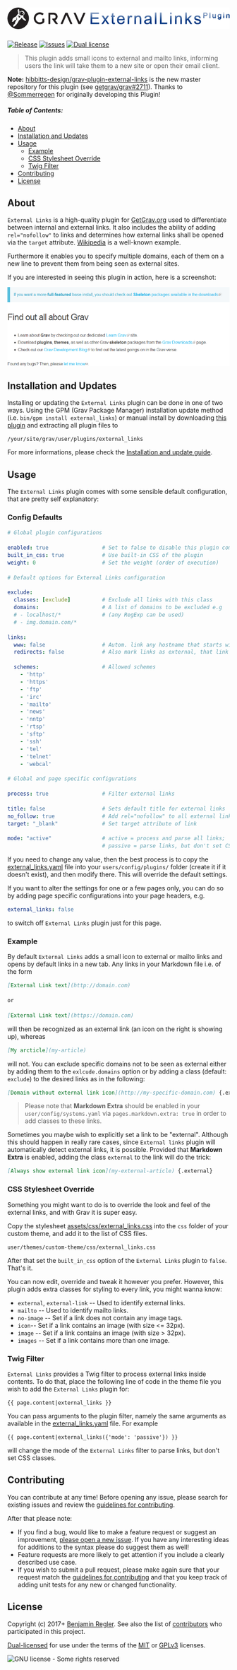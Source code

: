 # [![Grav External Links Plugin](assets/logo.png)][project]

[![Release](https://img.shields.io/github/release/sommerregen/grav-plugin-external-links.svg)][project] [![Issues](https://img.shields.io/github/issues/sommerregen/grav-plugin-external-links.svg)][issues] [![Dual license](https://img.shields.io/badge/dual%20license-MIT%2FGPL-blue.svg)](LICENSE "License")

> This plugin adds small icons to external and mailto links, informing users the link will take them to a new site or open their email client.

**Note:** [hibbitts-design/grav-plugin-external-links](https://github.com/hibbitts-design/grav-plugin-external-links) is the new master repository for this plugin (see [getgrav/grav#2711](https://github.com/getgrav/grav/issues/2711)). Thanks to [@Sommerregen](https://github.com/Sommerregen) for originally developing this Plugin!

##### Table of Contents:

* [About](#about)
* [Installation and Updates](#installation-and-updates)
* [Usage](#usage)
    * [Example](#example)
    * [CSS Stylesheet Override](#css-stylesheet-override)
    * [Twig Filter](#twig-filter)
* [Contributing](#contributing)
* [License](#license)

## About

`External Links` is a high-quality plugin for [GetGrav.org](http://getgrav.org) used to differentiate between internal and external links. It also includes the ability of adding `rel="nofollow"` to links and determines how external links shall be opened via the `target` attribute. [Wikipedia](https://www.wikipedia.org/) is a well-known example.

Furthermore it enables you to specify multiple domains, each of them on a new line to prevent them from being seen as external sites.

If you are interested in seeing this plugin in action, here is a screenshot:

![Screenshot External Links Plugin](assets/screenshot.png "External Links Preview")

## Installation and Updates

Installing or updating the `External Links` plugin can be done in one of two ways. Using the GPM (Grav Package Manager) installation update method (i.e. `bin/gpm install external_links`) or manual install by downloading [this plugin](https://github.com/sommerregen/grav-plugin-external-links) and extracting all plugin files to

    /your/site/grav/user/plugins/external_links

For more informations, please check the [Installation and update guide](docs/INSTALL.md).

## Usage

The `External Links` plugin comes with some sensible default configuration, that are pretty self explanatory:

### Config Defaults

```yaml
# Global plugin configurations

enabled: true                 # Set to false to disable this plugin completely
built_in_css: true            # Use built-in CSS of the plugin
weight: 0                     # Set the weight (order of execution)

# Default options for External Links configuration

exclude:
  classes: [exclude]          # Exclude all links with this class
  domains:                    # A list of domains to be excluded e.g
  # - localhost/*             # (any RegExp can be used)
  # - img.domain.com/*

links:
  www: false                  # Autom. link any hostname that starts with "www."
  redirects: false            # Also mark links as external, that link to pages that redirect to an external URL

  schemes:                    # Allowed schemes
    - 'http'
    - 'https'
    - 'ftp'
    - 'irc'
    - 'mailto'
    - 'news'
    - 'nntp'
    - 'rtsp'
    - 'sftp'
    - 'ssh'
    - 'tel'
    - 'telnet'
    - 'webcal'

# Global and page specific configurations

process: true                 # Filter external links

title: false                  # Sets default title for external links
no_follow: true               # Add rel="nofollow" to all external links
target: "_blank"              # Set target attribute of link

mode: "active"                # active = process and parse all links;
                              # passive = parse links, but don't set CSS classes
```

If you need to change any value, then the best process is to copy the [external_links.yaml](external_links.yaml) file into your `users/config/plugins/` folder (create it if it doesn't exist), and then modify there. This will override the default settings.

If you want to alter the settings for one or a few pages only, you can do so by adding page specific configurations into your page headers, e.g.

```yaml
external_links: false
```

to switch off `External Links` plugin just for this page.

### Example

By default `External Links` adds a small icon to external or mailto links and opens by default links in a new tab. Any links in your Markdown file i.e. of the form

```markdown
[External Link text](http://domain.com)

or

[External Link text](https://domain.com)
```

will then be recognized as an external link (an icon on the right is showing up), whereas

```markdown
[My arcticle](my-article)
```

will not. You can exclude specific domains not to be seen as external either by adding them to the `exlcude.domains` option or by adding a class (default: `exclude`) to the desired links as in the following:

```markdown
[Domain without external link icon](http://my-specific-domain.com) {.exclude}
```

> Please note that **Markdown Extra** should be enabled in your `user/config/systems.yaml` via `pages.markdown.extra: true` in order to add classes to these links.

Sometimes you maybe wish to explicitly set a link to be "external". Although this should happen in really rare cases, since `External links` plugin will automatically detect external links, it is possible. Provided that **Markdown Extra** is enabled, adding the class `external` to the link will do the trick:

```markdown
[Always show external link icon](my-external-article) {.external}
```

### CSS Stylesheet Override

Something you might want to do is to override the look and feel of the external links, and with Grav it is super easy.

Copy the stylesheet [assets/css/external_links.css](assets/css/external_links.css) into the `css` folder of your custom theme, and add it to the list of CSS files.

    user/themes/custom-theme/css/external_links.css

After that set the `built_in_css` option of the `External Links` plugin to `false`. That's it.

You can now edit, override and tweak it however you prefer. However, this plugin adds extra classes for styling to every link, you might wanna know:

- `external`, `external-link` -- Used to identify external links.
- `mailto` -- Used to identify mailto links.
- `no-image` -- Set if a link does not contain any image tags.
- `icon`-- Set if a link contains an image (with size <= 32px).
- `image` -- Set if a link contains an image (with size > 32px).
- `images` -- Set if a link contains more than one image.

### Twig Filter

`External Links` provides a Twig filter to process external links inside contents. To do that, place the following line of code in the theme file you wish to add the `External Links` plugin for:

```
{{ page.content|external_links }}
```

You can pass arguments to the plugin filter, namely the same arguments as available in the [external_links.yaml](external_links.yaml) file. For example

```
{{ page.content|external_links({'mode': 'passive'}) }}
```

will change the mode of the `External Links` filter to parse links, but don't set CSS classes.

## Contributing

You can contribute at any time! Before opening any issue, please search for existing issues and review the [guidelines for contributing](docs/CONTRIBUTING.md).

After that please note:

* If you find a bug, would like to make a feature request or suggest an improvement, [please open a new issue][issues]. If you have any interesting ideas for additions to the syntax please do suggest them as well!
* Feature requests are more likely to get attention if you include a clearly described use case.
* If you wish to submit a pull request, please make again sure that your request match the [guidelines for contributing](docs/CONTRIBUTING.md) and that you keep track of adding unit tests for any new or changed functionality.

## License

Copyright (c) 2017+ [Benjamin Regler][github]. See also the list of [contributors] who participated in this project.

[Dual-licensed](LICENSE) for use under the terms of the [MIT][mit-license] or [GPLv3][gpl-license] licenses.

![GNU license - Some rights reserved][gnu]

[github]: https://github.com/sommerregen/ "GitHub account from Benjamin Regler"
[gpl-license]: http://opensource.org/licenses/GPL-3.0 "GPLv3 license"
[mit-license]: http://www.opensource.org/licenses/mit-license.php "MIT license"
[gnu]: https://upload.wikimedia.org/wikipedia/commons/thumb/3/33/License_icon-gpl-88x31.svg/88px-License_icon-gpl-88x31.svg.png "GNU license - Some rights reserved"

[project]: https://github.com/sommerregen/grav-plugin-external-links
[issues]: https://github.com/sommerregen/grav-plugin-external-links/issues "GitHub Issues for Grav External Links Plugin"
[contributors]: https://github.com/sommerregen/grav-plugin-external-links/graphs/contributors "List of contributors of the project"
